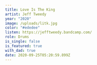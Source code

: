 ```yaml
---
title: Love Is The King
artist: Jeff Tweedy
year: "2020"
image: /uploads/litk.jpg
color: "#ededee"
listen: https://jefftweedy.bandcamp.com/
role: Drums
is_single: false
is_featured: true
with_dad: true
date: 2020-09-25T05:20:59.899Z
---
```

